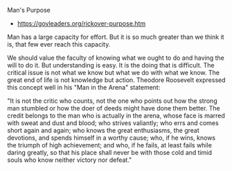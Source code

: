 Man's  Purpose

- https://govleaders.org/rickover-purpose.htm

Man has a large capacity for effort. But it is so much greater than we think it is, that few ever reach this capacity.

We should value the faculty of knowing what we ought to do and having the will to do it. But understanding is easy. It is the doing that is difficult. The critical issue is not what we know but what we do with what we know. The great end of life is not knowledge but action. Theodore Roosevelt expressed this concept well in his "Man in the Arena" statement:

"It is not the critic who counts, not the one who points out how the strong man stumbled or how the doer of deeds might have done them better. The credit belongs to the man who is actually in the arena, whose face is marred with sweat and dust and blood; who strives valiantly; who errs and comes short again and again; who knows the great enthusiasms, the great devotions, and spends himself in a worthy cause; who, if he wins, knows the triumph of high achievement; and who, if he fails, at least fails while daring greatly, so that his place shall never be with those cold and timid souls who know neither victory nor defeat." 